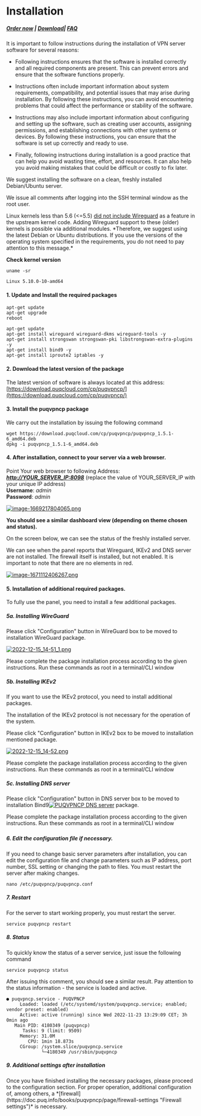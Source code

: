 # Installation

##### [Order now](https://panel.puqcloud.com/index.php?rp=/store/puqvpn) | [Download](https://download.puqcloud.com/cp/puqvpncp/)| [FAQ](https://faq.puqcloud.com)

<p class="callout info">It is important to follow instructions during the installation of VPN server software for several reasons:</p>

- <p class="callout info">Following instructions ensures that the software is installed correctly and all required components are present. This can prevent errors and ensure that the software functions properly.</p>
- <p class="callout info">Instructions often include important information about system requirements, compatibility, and potential issues that may arise during installation. By following these instructions, you can avoid encountering problems that could affect the performance or stability of the software.</p>
- <p class="callout info">Instructions may also include important information about configuring and setting up the software, such as creating user accounts, assigning permissions, and establishing connections with other systems or devices. By following these instructions, you can ensure that the software is set up correctly and ready to use.</p>
- <p class="callout info">Finally, following instructions during installation is a good practice that can help you avoid wasting time, effort, and resources. It can also help you avoid making mistakes that could be difficult or costly to fix later.</p>

<p class="callout warning">We suggest installing the software on a clean, freshly installed Debian/Ubuntu server.</p>

<p class="callout warning">We issue all comments after logging into the SSH terminal window as the root user.</p>

<p class="callout danger">Linux kernels less than 5.6 (&lt;=5.5) <span style="text-decoration: underline;">did not include Wireguard</span> as a feature in the upstream kernel code. Adding Wireguard support to these (older) kernels is possible via additional modules. *Therefore, we suggest using the latest Debian or Ubuntu distributions. If you use the versions of the operating system specified in the requirements, you do not need to pay attention to this message.*</p>

**Check kernel version**

```shell
uname -sr

Linux 5.10.0-10-amd64
```

#### **1. Update and Install the required packages**

```shell
apt-get update
apt-get upgrade
reboot
```

```shell
apt-get update
apt-get install wireguard wireguard-dkms wireguard-tools -y
apt-get install strongswan strongswan-pki libstrongswan-extra-plugins -y
apt-get install bind9 -y
apt-get install iproute2 iptables -y
```

#### **2. Download the latest version of the package**

The latest version of software is always located at this address:  
[https://download.puqcloud.com/cp/puqvpncp/](https://download.puqcloud.com/cp/puqvpncp/)

#### **3. Install the puqvpncp package**

We carry out the installation by issuing the following command

```shell
wget https://download.puqcloud.com/cp/puqvpncp/puqvpncp_1.5.1-6_amd64.deb
dpkg -i puqvpncp_1.5.1-6_amd64.deb
```

#### **4. After installation, connect to your server via a web browser.**

Point Your web browser to following Address: ***[http://YOUR\_SERVER\_IP:8098](http://YOUR_SERVER_IP:8098)*** (replace the value of YOUR\_SERVER\_IP with your unique IP address)  
**Username**: *admin*  
**Password**: *admin*

[![image-1669217804065.png](https://doc.puq.info/uploads/images/gallery/2022-11/scaled-1680-/image-1669217804065.png)](https://doc.puq.info/uploads/images/gallery/2022-11/image-1669217804065.png)

**You should see a similar dashboard view (depending on theme chosen and status).**

On the screen below, we can see the status of the freshly installed server.

<p class="callout warning">We can see when the panel reports that Wireguard, IKEv2 and DNS server are not installed. The firewall itself is installed, but not enabled. It is important to note that there are no elements in red.</p>

[![image-1671112406267.png](https://doc.puq.info/uploads/images/gallery/2022-12/scaled-1680-/image-1671112406267.png)](https://doc.puq.info/uploads/images/gallery/2022-12/image-1671112406267.png)

#### **5. Installation of additional required packages.**

To fully use the panel, you need to install a few additional packages.

##### 5a. Installing WireGuard

Please click "Configuration" button in WireGuard box to be moved to installation WireGuard package.

[![2022-12-15_14-51_1.png](https://doc.puq.info/uploads/images/gallery/2022-12/scaled-1680-/2022-12-15-14-51-1.png)](https://doc.puq.info/uploads/images/gallery/2022-12/2022-12-15-14-51-1.png)

Please complete the package installation process according to the given instructions. Run these commands as root in a terminal/CLI window

##### 5b. Installing IKEv2

If you want to use the IKEv2 protocol, you need to install additional packages.

<p class="callout info">The installation of the IKEv2 protocol is not necessary for the operation of the system.</p>

Please click "Configuration" button in IKEv2 box to be moved to installation mentioned package.

[![2022-12-15_14-52.png](https://doc.puq.info/uploads/images/gallery/2022-12/scaled-1680-/2022-12-15-14-52.png)](https://doc.puq.info/uploads/images/gallery/2022-12/2022-12-15-14-52.png)

Please complete the package installation process according to the given instructions. Run these commands as root in a terminal/CLI window

##### 5c. Installing DNS server

Please click "Configuration" button in DNS server box to be moved to installation Bind9[![PUQVPNCP DNS server](https://doc.puq.info/uploads/images/gallery/2022-12/scaled-1680-/2022-12-15-14-52-1.png)](https://doc.puq.info/uploads/images/gallery/2022-12/2022-12-15-14-52-1.png) package.

Please complete the package installation process according to the given instructions. Run these commands as root in a terminal/CLI window

#####  

##### **6. Edit the configuration file if necessary.**

If you need to change basic server parameters after installation, you can edit the configuration file and change parameters such as IP address, port number, SSL setting or changing the path to files. You must restart the server after making changes.

```
nano /etc/puqvpncp/puqvpncp.conf 
```

##### **7. Restart**

For the server to start working properly, you must restart the server.

```shell
service puqvpncp restart
```

##### **8. Status** 

To quickly know the status of a server service, just issue the following command

```shell
service puqvpncp status
```

After issuing this comment, you should see a similar result. Pay attention to the status information - the service is loaded and active.

```shell
● puqvpncp.service - PUQVPNCP
     Loaded: loaded (/etc/systemd/system/puqvpncp.service; enabled; vendor preset: enabled)
     Active: active (running) since Wed 2022-11-23 13:29:09 CET; 3h 0min ago
   Main PID: 4180349 (puqvpncp)
      Tasks: 9 (limit: 9509)
     Memory: 31.0M
        CPU: 1min 18.873s
     CGroup: /system.slice/puqvpncp.service
             └─4180349 /usr/sbin/puqvpncp
```

##### **9. Additional settings after installation**

<p class="callout info">Once you have finished installing the necessary packages, please proceed to the configuration section. For proper operation, additional configuration of, among others, a *[firewall](https://doc.puq.info/books/puqvpncp/page/firewall-settings "Firewall settings")* is necessary.</p>
